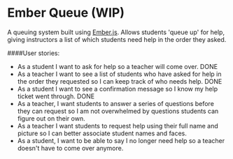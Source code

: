 Ember Queue (WIP)
=================

A queuing system built using [Ember.js](http://www.emberjs.com). Allows students
'queue up' for help, giving instructors a list of which students need help in
the order they asked.

####User stories:
- As a student I want to ask for help so a teacher will come over. DONE
- As a teacher I want to see a list of students who have asked for help in the
order they requested so I can keep track of who needs help. DONE
- As a student I want to see a confirmation message so I know my help ticket
went through. DONE
- As a teacher, I want students to answer a series of questions before they can
request so I am not overwhelmed by questions students can figure out on their
own.
- As a teacher I want students to request help using their full name and picture
so I can better associate student names and faces.
- As a student, I want to be able to say I no longer need help so a teacher
doesn't have to come over anymore.
